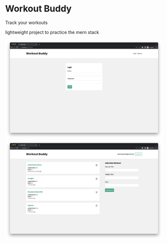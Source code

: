 <h1>Workout Buddy </h1>
<p> Track your workouts </p>
<p> lightweight project to practice the mern stack </p>

![splashpage](./splashpage.png)
![mainpage](./mainpage.png)
